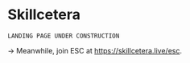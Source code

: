 # Skillcetera

`LANDING PAGE UNDER CONSTRUCTION`

$\rightarrow$ Meanwhile, join ESC at https://skillcetera.live/esc.

